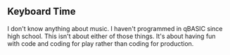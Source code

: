 Keyboard Time
-------------

I don't know anything about music. I haven't programmed in qBASIC since high school. This isn't about either of those things. It's about having fun with code and coding for play rather than coding for production.
